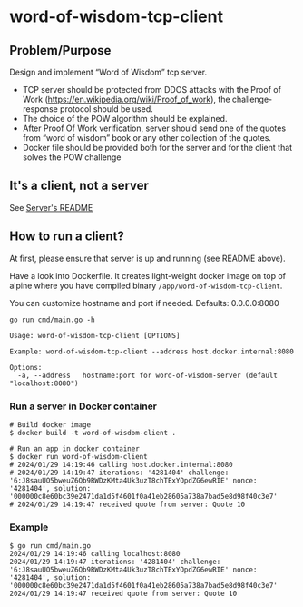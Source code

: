 # word-of-wisdom-tcp-client

## Problem/Purpose

Design and implement “Word of Wisdom” tcp server.

- TCP server should be protected from DDOS attacks with the Proof of Work (https://en.wikipedia.org/wiki/Proof_of_work), the challenge-response protocol should be used.
- The choice of the POW algorithm should be explained.
- After Proof Of Work verification, server should send one of the quotes from “word of wisdom” book or any other collection of the quotes.
- Docker file should be provided both for the server and for the client that solves the POW challenge

## It's a client, not a server

See [Server's README](https://github.com/serg-kovalev/word-of-wisdom-tcp-server/blob/main/README.md)

## How to run a client?

At first, please ensure that server is up and running (see README above).

Have a look into Dockerfile. It creates light-weight docker image on top of alpine where you have compiled binary `/app/word-of-wisdom-tcp-client`.

You can customize hostname and port if needed. Defaults: 0.0.0.0:8080

```shell
go run cmd/main.go -h

Usage: word-of-wisdom-tcp-client [OPTIONS]

Example: word-of-wisdom-tcp-client --address host.docker.internal:8080

Options:
  -a, --address   hostname:port for word-of-wisdom-server (default "localhost:8080")
```

### Run a server in Docker container

```shell
# Build docker image
$ docker build -t word-of-wisdom-client .

# Run an app in docker container
$ docker run word-of-wisdom-client
# 2024/01/29 14:19:46 calling host.docker.internal:8080
# 2024/01/29 14:19:47 iterations: '4281404' challenge: '6:J8sauUO5bweuZ6Qb9RWDzKMta4Uk3uzT8chTExYOpdZG6ewRIE' nonce: '4281404', solution: '000000c8e60bc39e2471da1d5f4601f0a41eb28605a738a7bad5e8d98f40c3e7'
# 2024/01/29 14:19:47 received quote from server: Quote 10
```

### Example

```shell
$ go run cmd/main.go
2024/01/29 14:19:46 calling localhost:8080
2024/01/29 14:19:47 iterations: '4281404' challenge: '6:J8sauUO5bweuZ6Qb9RWDzKMta4Uk3uzT8chTExYOpdZG6ewRIE' nonce: '4281404', solution: '000000c8e60bc39e2471da1d5f4601f0a41eb28605a738a7bad5e8d98f40c3e7'
2024/01/29 14:19:47 received quote from server: Quote 10
```
